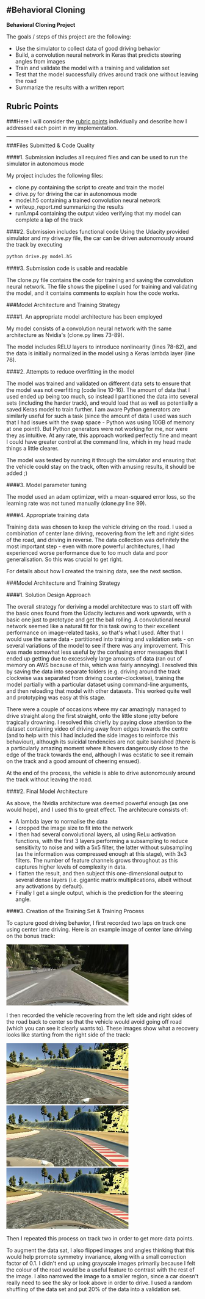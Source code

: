 #**Behavioral Cloning** 
---

**Behavioral Cloning Project**

The goals / steps of this project are the following:
* Use the simulator to collect data of good driving behavior
* Build, a convolution neural network in Keras that predicts steering angles from images
* Train and validate the model with a training and validation set
* Test that the model successfully drives around track one without leaving the road
* Summarize the results with a written report


[//]: # (Image References)

[image1]: ./centre_jungle.jpg "Centre of track, centre angle"
[image2]: ./left_image.jpg "Left image for recovery"
[image3]: ./right_image.jpg "Right image for recovery"
[image4]: ./centre_image.jpg "Centre image for recovery"
[image5]: ./examples/ "Normal Image"
[image6]: ./examples/ "Flipped Image"

## Rubric Points
###Here I will consider the [rubric points](https://review.udacity.com/#!/rubrics/432/view) individually and describe how I addressed each point in my implementation.  

---
###Files Submitted & Code Quality

####1. Submission includes all required files and can be used to run the simulator in autonomous mode

My project includes the following files:
* clone.py containing the script to create and train the model
* drive.py for driving the car in autonomous mode
* model.h5 containing a trained convolution neural network 
* writeup_report.md summarizing the results
* run1.mp4 containing the output video verifying that my model can complete a lap of the track

####2. Submission includes functional code
Using the Udacity provided simulator and my drive.py file, the car can be driven autonomously around the track by executing 
```sh
python drive.py model.h5
```

####3. Submission code is usable and readable

The clone.py file contains the code for training and saving the convolution neural network. The file shows the pipeline I used for training and validating the model, and it contains comments to explain how the code works.

###Model Architecture and Training Strategy

####1. An appropriate model architecture has been employed

My model consists of a convolution neural network with the same architecture as Nvidia's (clone.py lines 73-89).  

The model includes RELU layers to introduce nonlinearity (lines 78-82), and the data is initially normalized in the model using a Keras lambda layer (line 76). 

####2. Attempts to reduce overfitting in the model

The model was trained and validated on different data sets to ensure that the model was not overfitting (code line 10-16). The amount of data that I used ended up being too much, so instead I partitioned the data into several sets (including the harder track), and would load that as well as potentially a saved Keras model to train further. I am aware Python generators are similarly useful for such a task (since the amount of data I used was such that I had issues with the swap space - Python was using 10GB of memory at one point!). But Python generators were not working for me, nor were they as intuitive. At any rate, this approach worked perfectly fine and meant I could have greater control at the command line, which in my head made things a little clearer.

The model was tested by running it through the simulator and ensuring that the vehicle could stay on the track, often with amusing results, it should be added ;)

####3. Model parameter tuning

The model used an adam optimizer, with a mean-squared error loss, so the learning rate was not tuned manually (clone.py line 99).

####4. Appropriate training data

Training data was chosen to keep the vehicle driving on the road. I used a combination of center lane driving, recovering from the left and right sides of the road, and driving in reverse. The data collection was definitely the most important step - even with more powerful architectures, I had experienced worse performance due to too much data and poor generalisation. So this was crucial to get right.

For details about how I created the training data, see the next section. 

###Model Architecture and Training Strategy

####1. Solution Design Approach

The overall strategy for deriving a model architecture was to start off with the basic ones found from the Udacity lectures and work upwards, with a basic one just to prototype and get the ball rolling. A convolutional neural network seemed like a natural fit for this task owing to their excellent performance on image-related tasks, so that's what I used. After that I would use the same data - partitioned into training and validation sets - on several variations of the model to see if there was any improvement. This was made somewhat less useful by the confusing error messages that I ended up getting due to excessively large amounts of data (ran out of memory on AWS because of this, which was fairly annoying). I resolved this by saving the data into separate folders (e.g. driving around the track clockwise was separated from driving counter-clockwise), training the model partially with a particular dataset using command-line arguments, and then reloading that model with other datasets. This worked quite well and prototyping was easy at this stage.

There were a couple of occasions where my car amazingly managed to drive straight along the first straight, onto the little stone jetty before tragically drowning. I resolved this chiefly by paying close attention to the dataset containing video of driving away from edges towards the centre (and to help with this I had included the side images to reinforce this behaviour), although its suicidal tendencies are not quite banished (there is a particularly amazing moment where it hovers dangerously close to the edge of the track towards the end, although I was ecstatic to see it remain on the track and a good amount of cheering ensued).

At the end of the process, the vehicle is able to drive autonomously around the track without leaving the road.

####2. Final Model Architecture

As above, the Nvidia architecture was deemed powerful enough (as one would hope), and I used this to great effect. The architecure consists of:

 * A lambda layer to normalise the data
 * I cropped the image size to fit into the network
 * I then had several convolutional layers, all using ReLu activation functions, with the first 3 layers performing a subsampling to reduce sensitivity to noise and with a 5x5 filter, the latter without subsampling (as the information was compressed enough at this stage), with 3x3 filters. The number of feature channels grows throughout as this captures higher levels of complexity in data.
 * I flatten the result, and then subject this one-dimensional output to several dense layers (i.e. gigantic matrix multiplications, albeit without any activations by default).
 * Finally I get a single output, which is the prediction for the steering angle.

####3. Creation of the Training Set & Training Process

To capture good driving behavior, I first recorded two laps on track one using center lane driving. Here is an example image of center lane driving on the bonus track:

![alt text][image1]

I then recorded the vehicle recovering from the left side and right sides of the road back to center so that the vehicle would avoid going off road (which you can see it clearly wants to). These images show what a recovery looks like starting from the right side of the track:

![alt text][image2]
![alt text][image3]
![alt text][image4]

Then I repeated this process on track two in order to get more data points.

To augment the data sat, I also flipped images and angles thinking that this would help promote symmetry invariance, along with a small correction factor of 0.1. I didn't end up using grayscale images primarily because I felt the colour of the road would be a useful feature to contrast with the rest of the image. I also narrowed the image to a smaller region, since a car doesn't really need to see the sky or look above in order to drive. I used a random shuffling of the data set and put 20% of the data into a validation set.
